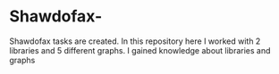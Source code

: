 # Shawdofax-
Shawdofax tasks are created. In this repository here I worked with 2 libraries and 5 different graphs. I gained knowledge about libraries and graphs
